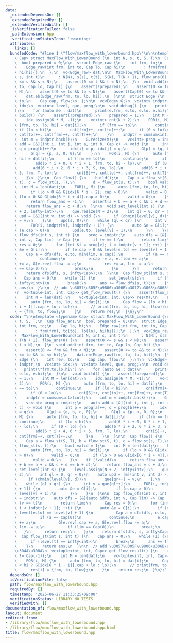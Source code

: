 ```yaml
---
data:
  _extendedDependsOn: []
  _extendedRequiredBy: []
  _extendedVerifiedWith: []
  _isVerificationFailed: false
  _pathExtension: hpp
  _verificationStatusIcon: ':warning:'
  attributes:
    links: []
  bundledCode: "#line 1 \"flow/maxflow_with_lowerbound.hpp\"\n\n\ntemplate <typename\
    \ Cap> struct MaxFlow_With_LowerBound {\n  int N, s, t, S, T;\n  Cap flow_ans;\n\
    \  bool prepared = 0;\n\n  struct Edge_raw {\n    int frm, to;\n    Cap lo, hi;\n\
    \    Edge_raw(int frm, int to, Cap lo, Cap hi)\n        : frm(frm), to(to), lo(lo),\
    \ hi(hi){};\n  };\n  vc<Edge_raw> dat;\n\n  MaxFlow_With_LowerBound(int N, int\
    \ s, int t)\n      : N(N), s(s), t(t), S(N), T(N + 1), flow_ans(0) {\n    assert(0\
    \ <= s && s < N);\n    assert(0 <= t && t < N);\n  }\n  void add(int frm, int\
    \ to, Cap lo, Cap hi) {\n    assert(!prepared);\n    assert(0 <= frm && frm <\
    \ N);\n    assert(0 <= to && to < N);\n    assert(Cap(0) <= lo && lo <= hi);\n\
    \    dat.eb(Edge_raw(frm, to, lo, hi));\n  }\n\n  struct Edge {\n    int rev,\
    \ to;\n    Cap cap, flow;\n  };\n\n  vc<Edge> G;\n  vc<int> indptr;\n  vc<int>\
    \ idx;\n  vc<int> level, que, prog;\n\n  void debug() {\n    print(\"frm,to,lo,hi\"\
    );\n    for (auto &e : dat)\n      print(e.frm, e.to, e.lo, e.hi);\n  }\n\n  void\
    \ build() {\n    assert(!prepared);\n    prepared = 1;\n    int M = len(dat);\n\
    \    idx.assign(6 * M, -1);\n    vc<int> cnt(N + 2);\n    FOR(i, M) {\n      auto\
    \ [frm, to, lo, hi] = dat[i];\n      if (frm == to)\n        continue;\n     \
    \ if (lo < hi)\n        cnt[frm]++, cnt[to]++;\n      if (0 < lo)\n        cnt[S]++,\
    \ cnt[to]++, cnt[frm]++, cnt[T]++;\n    }\n    indptr = cumsum<int>(cnt);\n  \
    \  int m = indptr.back();\n    G.resize(m);\n    vc<int> prog = indptr;\n    auto\
    \ add = [&](int i, int j, int a, int b, Cap c) -> void {\n      int p = prog[a]++,\
    \ q = prog[b]++;\n      idx[i] = p, idx[j] = q;\n      G[p] = {q, b, c, 0};\n\
    \      G[q] = {p, a, 0, 0};\n    };\n    FOR(i, M) {\n      auto [frm, to, lo,\
    \ hi] = dat[i];\n      if (frm == to)\n        continue;\n      if (lo < hi)\n\
    \        add(6 * i + 0, 6 * i + 1, frm, to, hi - lo);\n      if (0 < lo) {\n \
    \       add(6 * i + 2, 6 * i + 3, S, to, lo);\n        add(6 * i + 4, 6 * i +\
    \ 5, frm, T, lo);\n        cnt[S]++, cnt[to]++, cnt[frm]++, cnt[T]++;\n      }\n\
    \    }\n  }\n\n  Cap flow() {\n    build();\n    Cap a = flow_st(S, T), b = flow_st(S,\
    \ t), c = flow_st(s, T),\n        d = flow_st(s, t);\n    bool valid = 1;\n  \
    \  int M = len(dat);\n    FOR(i, M) {\n      auto [frm, to, lo, hi] = dat[i];\n\
    \      if (lo > 0 && G[idx[6 * i + 2]].cap > 0)\n        valid = 0;\n      if\
    \ (lo > 0 && G[idx[6 * i + 4]].cap > 0)\n        valid = 0;\n    }\n    if (!valid)\n\
    \      return flow_ans = -1;\n    assert(a + b == a + c && c + d == b + d);\n\
    \    return flow_ans = c + d;\n  }\n\n  void set_level(int s) {\n    level.assign(N\
    \ + 2, infty<int>);\n    que.resize(N + 2);\n    int ql = 0, qr = 0;\n    auto\
    \ upd = [&](int v, int d) -> void {\n      if (chmin(level[v], d))\n        que[qr++]\
    \ = v;\n    };\n    upd(s, 0);\n    while (ql < qr) {\n      int v = que[ql++];\n\
    \      FOR(i, indptr[v], indptr[v + 1]) {\n        auto &e = G[i];\n        if\
    \ (e.cap > 0)\n          upd(e.to, level[v] + 1);\n      }\n    }\n  }\n\n  Cap\
    \ flow_dfs(int s, int t) {\n    prog = indptr;\n    auto dfs = [&](auto &dfs,\
    \ int v, Cap lim) -> Cap {\n      if (v == t)\n        return lim;\n      Cap\
    \ res = 0;\n      for (int &i = prog[v]; i < indptr[v + 1]; ++i) {\n        auto\
    \ &e = G[i];\n        if (e.cap > 0 && level[e.to] == level[v] + 1) {\n      \
    \    Cap a = dfs(dfs, e.to, min(lim, e.cap));\n          if (a == Cap(0))\n  \
    \          continue;\n          e.cap -= a, e.flow += a;\n          G[e.rev].cap\
    \ += a, G[e.rev].flow -= a;\n          res += a, lim -= a;\n          if (lim\
    \ == Cap(0))\n            break;\n        }\n      }\n      return res;\n    };\n\
    \    return dfs(dfs, s, infty<Cap>);\n  }\n\n  Cap flow_st(int s, int t) {\n \
    \   Cap ans = 0;\n    while (1) {\n      set_level(s);\n      if (level[t] ==\
    \ infty<int>)\n        break;\n      ans += flow_dfs(s, t);\n    }\n    return\
    \ ans;\n  }\n\n  // add \u3057\u305F\u9806\u306B\u3072\u3068\u3068\u304A\u308A\
    \n  vc<tuple<int, int, Cap>> get_flow_result() {\n    assert(flow_ans != Cap(-1));\n\
    \    int M = len(dat);\n    vc<tuple<int, int, Cap>> res(M);\n    FOR(i, M) {\n\
    \      auto [frm, to, lo, hi] = dat[i];\n      Cap flow = (lo < hi ? G[idx[6 *\
    \ i + 1]].cap + lo : lo);\n      // print(frm, to, lo, hi, flow);\n      res[i]\
    \ = {frm, to, flow};\n    }\n    return res;\n  }\n};\n"
  code: "\n\ntemplate <typename Cap> struct MaxFlow_With_LowerBound {\n  int N, s,\
    \ t, S, T;\n  Cap flow_ans;\n  bool prepared = 0;\n\n  struct Edge_raw {\n   \
    \ int frm, to;\n    Cap lo, hi;\n    Edge_raw(int frm, int to, Cap lo, Cap hi)\n\
    \        : frm(frm), to(to), lo(lo), hi(hi){};\n  };\n  vc<Edge_raw> dat;\n\n\
    \  MaxFlow_With_LowerBound(int N, int s, int t)\n      : N(N), s(s), t(t), S(N),\
    \ T(N + 1), flow_ans(0) {\n    assert(0 <= s && s < N);\n    assert(0 <= t &&\
    \ t < N);\n  }\n  void add(int frm, int to, Cap lo, Cap hi) {\n    assert(!prepared);\n\
    \    assert(0 <= frm && frm < N);\n    assert(0 <= to && to < N);\n    assert(Cap(0)\
    \ <= lo && lo <= hi);\n    dat.eb(Edge_raw(frm, to, lo, hi));\n  }\n\n  struct\
    \ Edge {\n    int rev, to;\n    Cap cap, flow;\n  };\n\n  vc<Edge> G;\n  vc<int>\
    \ indptr;\n  vc<int> idx;\n  vc<int> level, que, prog;\n\n  void debug() {\n \
    \   print(\"frm,to,lo,hi\");\n    for (auto &e : dat)\n      print(e.frm, e.to,\
    \ e.lo, e.hi);\n  }\n\n  void build() {\n    assert(!prepared);\n    prepared\
    \ = 1;\n    int M = len(dat);\n    idx.assign(6 * M, -1);\n    vc<int> cnt(N +\
    \ 2);\n    FOR(i, M) {\n      auto [frm, to, lo, hi] = dat[i];\n      if (frm\
    \ == to)\n        continue;\n      if (lo < hi)\n        cnt[frm]++, cnt[to]++;\n\
    \      if (0 < lo)\n        cnt[S]++, cnt[to]++, cnt[frm]++, cnt[T]++;\n    }\n\
    \    indptr = cumsum<int>(cnt);\n    int m = indptr.back();\n    G.resize(m);\n\
    \    vc<int> prog = indptr;\n    auto add = [&](int i, int j, int a, int b, Cap\
    \ c) -> void {\n      int p = prog[a]++, q = prog[b]++;\n      idx[i] = p, idx[j]\
    \ = q;\n      G[p] = {q, b, c, 0};\n      G[q] = {p, a, 0, 0};\n    };\n    FOR(i,\
    \ M) {\n      auto [frm, to, lo, hi] = dat[i];\n      if (frm == to)\n       \
    \ continue;\n      if (lo < hi)\n        add(6 * i + 0, 6 * i + 1, frm, to, hi\
    \ - lo);\n      if (0 < lo) {\n        add(6 * i + 2, 6 * i + 3, S, to, lo);\n\
    \        add(6 * i + 4, 6 * i + 5, frm, T, lo);\n        cnt[S]++, cnt[to]++,\
    \ cnt[frm]++, cnt[T]++;\n      }\n    }\n  }\n\n  Cap flow() {\n    build();\n\
    \    Cap a = flow_st(S, T), b = flow_st(S, t), c = flow_st(s, T),\n        d =\
    \ flow_st(s, t);\n    bool valid = 1;\n    int M = len(dat);\n    FOR(i, M) {\n\
    \      auto [frm, to, lo, hi] = dat[i];\n      if (lo > 0 && G[idx[6 * i + 2]].cap\
    \ > 0)\n        valid = 0;\n      if (lo > 0 && G[idx[6 * i + 4]].cap > 0)\n \
    \       valid = 0;\n    }\n    if (!valid)\n      return flow_ans = -1;\n    assert(a\
    \ + b == a + c && c + d == b + d);\n    return flow_ans = c + d;\n  }\n\n  void\
    \ set_level(int s) {\n    level.assign(N + 2, infty<int>);\n    que.resize(N +\
    \ 2);\n    int ql = 0, qr = 0;\n    auto upd = [&](int v, int d) -> void {\n \
    \     if (chmin(level[v], d))\n        que[qr++] = v;\n    };\n    upd(s, 0);\n\
    \    while (ql < qr) {\n      int v = que[ql++];\n      FOR(i, indptr[v], indptr[v\
    \ + 1]) {\n        auto &e = G[i];\n        if (e.cap > 0)\n          upd(e.to,\
    \ level[v] + 1);\n      }\n    }\n  }\n\n  Cap flow_dfs(int s, int t) {\n    prog\
    \ = indptr;\n    auto dfs = [&](auto &dfs, int v, Cap lim) -> Cap {\n      if\
    \ (v == t)\n        return lim;\n      Cap res = 0;\n      for (int &i = prog[v];\
    \ i < indptr[v + 1]; ++i) {\n        auto &e = G[i];\n        if (e.cap > 0 &&\
    \ level[e.to] == level[v] + 1) {\n          Cap a = dfs(dfs, e.to, min(lim, e.cap));\n\
    \          if (a == Cap(0))\n            continue;\n          e.cap -= a, e.flow\
    \ += a;\n          G[e.rev].cap += a, G[e.rev].flow -= a;\n          res += a,\
    \ lim -= a;\n          if (lim == Cap(0))\n            break;\n        }\n   \
    \   }\n      return res;\n    };\n    return dfs(dfs, s, infty<Cap>);\n  }\n\n\
    \  Cap flow_st(int s, int t) {\n    Cap ans = 0;\n    while (1) {\n      set_level(s);\n\
    \      if (level[t] == infty<int>)\n        break;\n      ans += flow_dfs(s, t);\n\
    \    }\n    return ans;\n  }\n\n  // add \u3057\u305F\u9806\u306B\u3072\u3068\u3068\
    \u304A\u308A\n  vc<tuple<int, int, Cap>> get_flow_result() {\n    assert(flow_ans\
    \ != Cap(-1));\n    int M = len(dat);\n    vc<tuple<int, int, Cap>> res(M);\n\
    \    FOR(i, M) {\n      auto [frm, to, lo, hi] = dat[i];\n      Cap flow = (lo\
    \ < hi ? G[idx[6 * i + 1]].cap + lo : lo);\n      // print(frm, to, lo, hi, flow);\n\
    \      res[i] = {frm, to, flow};\n    }\n    return res;\n  }\n};"
  dependsOn: []
  isVerificationFile: false
  path: flow/maxflow_with_lowerbound.hpp
  requiredBy: []
  timestamp: '2025-06-27 11:35:25+09:00'
  verificationStatus: LIBRARY_NO_TESTS
  verifiedWith: []
documentation_of: flow/maxflow_with_lowerbound.hpp
layout: document
redirect_from:
- /library/flow/maxflow_with_lowerbound.hpp
- /library/flow/maxflow_with_lowerbound.hpp.html
title: flow/maxflow_with_lowerbound.hpp
---
```


